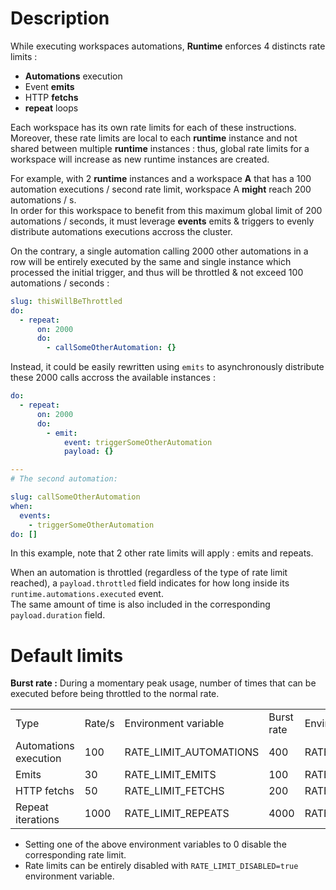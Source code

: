 # Description

While executing workspaces automations, **Runtime** enforces 4 distincts rate limits :  

* **Automations** execution
* Event **emits**
* HTTP **fetchs**  
* **repeat** loops

Each workspace has its own rate limits for each of these instructions.  
Moreover, these rate limits are local to each **runtime** instance and not shared between multiple **runtime** instances : thus, global rate limits for a workspace will increase as new runtime instances are created.  

For example, with 2 **runtime** instances and a workspace **A** that has a 100 automation executions / second rate limit, workspace A **might** reach 200 automations / s.  
In order for this workspace to benefit from this maximum global limit of 200 automations / seconds, it must leverage **events** emits & triggers to evenly distribute automations executions accross the cluster.  

On the contrary, a single automation calling 2000 other automations in a row will be entirely executed by the same and single instance which processed the initial trigger, and thus will be throttled & not exceed 100 automations / seconds :  

```yaml
slug: thisWillBeThrottled
do:
  - repeat:
      on: 2000
      do:
        - callSomeOtherAutomation: {}
```

Instead, it could be easily rewritten using `emits` to asynchronously distribute these 2000 calls accross the available instances :  
```yaml
do:
  - repeat:
      on: 2000
      do:
        - emit:
            event: triggerSomeOtherAutomation
            payload: {}

---
# The second automation:  

slug: callSomeOtherAutomation
when:
  events:
    - triggerSomeOtherAutomation
do: []
```
In this example, note that 2 other rate limits will apply : emits and repeats.  

When an automation is throttled (regardless of the type of rate limit reached), a `payload.throttled` field indicates for how long inside its `runtime.automations.executed` event.  
The same amount of time is also included in the corresponding `payload.duration` field.  

# Default limits

**Burst rate :** During a momentary peak usage, number of times that can be executed before being throttled to the normal rate.  

<table>
  <tr>
    <td>Type</td>
    <td>Rate/s</td>
    <td>Environment variable</td>
    <td>Burst rate</td>
    <td>Environment variable</td>
  </tr>

  <tr>
    <td>Automations execution</td>
    <td>100</td>
    <td>RATE_LIMIT_AUTOMATIONS</td>
    <td>400</td>
    <td>RATE_LIMIT_AUTOMATIONS_BURST</td>
  </tr>    

  <tr>
    <td>Emits</td>
    <td>30</td>
    <td>RATE_LIMIT_EMITS</td>
    <td>100</td>
    <td>RATE_LIMIT_EMITS_BURST</td>
  </tr>    

  <tr>
    <td>HTTP fetchs</td>
    <td>50</td>
    <td>RATE_LIMIT_FETCHS</td>
    <td>200</td>
    <td>RATE_LIMIT_FETCHS_BURST</td>
  </tr>        

  <tr>
    <td>Repeat iterations</td>
    <td>1000</td>
    <td>RATE_LIMIT_REPEATS</td>
    <td>4000</td>
    <td>RATE_LIMIT_REPEATS_BURST</td>
  </tr>        

</table>

* Setting one of the above environment variables to 0 disable the corresponding rate limit.  
* Rate limits can be entirely disabled with `RATE_LIMIT_DISABLED=true` environment variable.
